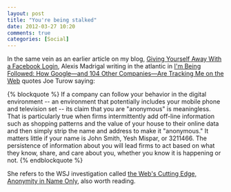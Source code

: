 ```yaml
---
layout: post
title: "You're being stalked"
date: 2012-03-27 10:20
comments: true
categories: [Social]
---
```


In the same vein as an earlier article on my blog, [Giving Yourself Away With a Facebook Login](http://hiltmon.com/blog/2012/03/24/giving-yourself-away-with-a-facebook-login/), Alexis Madrigal writing in the atlantic in [I'm Being Followed: How Google—and 104 Other Companies—Are Tracking Me on the Web](http://www.theatlantic.com/technology/print/2012/02/im-being-followed-how-google-and-104-other-companies-are-tracking-me-on-the-web/253758/) quotes Joe Turow saying:

{% blockquote %}
If a company can follow your behavior in the digital environment -- an environment that potentially includes your mobile phone and television set -- its claim that you are "anonymous" is meaningless. That is particularly true when firms intermittently add off-line information such as shopping patterns and the value of your house to their online data and then simply strip the name and address to make it "anonymous." It matters little if your name is John Smith, Yesh Mispar, or 3211466. The persistence of information about you will lead firms to act based on what they know, share, and care about you, whether you know it is happening or not.
{% endblockquote %}

She refers to the WSJ investigation called [the Web's Cutting Edge, Anonymity in Name Only](http://online.wsj.com/article/SB10001424052748703294904575385532109190198.html), also worth reading.
